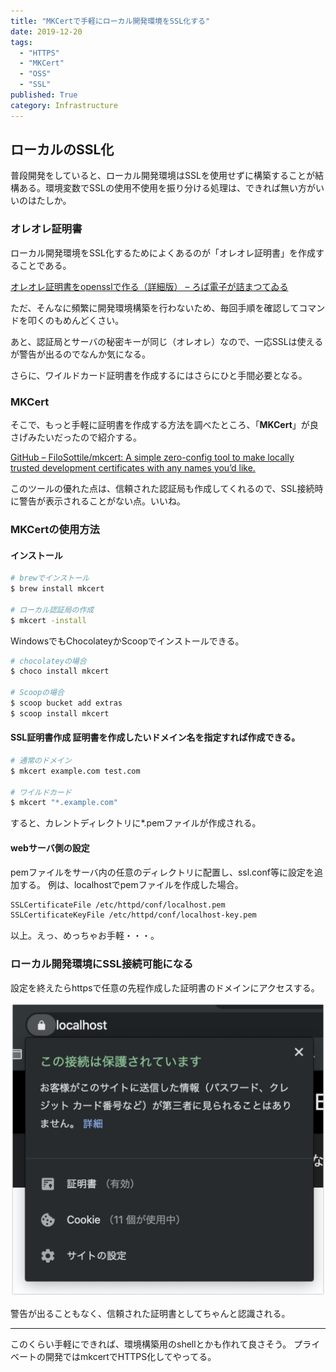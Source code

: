```yaml
---
title: "MKCertで手軽にローカル開発環境をSSL化する"
date: 2019-12-20
tags: 
  - "HTTPS"
  - "MKCert"
  - "OSS"
  - "SSL"
published: True
category: Infrastructure
---
```

## ローカルのSSL化

普段開発をしていると、ローカル開発環境はSSLを使用せずに構築することが結構ある。環境変数でSSLの使用不使用を振り分ける処理は、できれば無い方がいいのはたしか。 

<!--more-->

### オレオレ証明書

ローカル開発環境をSSL化するためによくあるのが「オレオレ証明書」を作成することである。 

[オレオレ証明書をopensslで作る（詳細版） &#8211; ろば電子が詰まつてゐる][1]

ただ、そんなに頻繁に開発環境構築を行わないため、毎回手順を確認してコマンドを叩くのもめんどくさい。

あと、認証局とサーバの秘密キーが同じ（オレオレ）なので、一応SSLは使えるが警告が出るのでなんか気になる。

さらに、ワイルドカード証明書を作成するにはさらにひと手間必要となる。 

### MKCert

そこで、もっと手軽に証明書を作成する方法を調べたところ、「**MKCert**」が良さげみたいだったので紹介する。

[GitHub &#8211; FiloSottile/mkcert: A simple zero-config tool to make locally trusted development certificates with any names you&#8217;d like.][2]

このツールの優れた点は、信頼された認証局も作成してくれるので、SSL接続時に警告が表示されることがない点。いいね。 

### MKCertの使用方法

#### インストール

```sh
# brewでインストール
$ brew install mkcert

# ローカル認証局の作成
$ mkcert -install
```

WindowsでもChocolateyかScoopでインストールできる。 

```sh
# chocolateyの場合
$ choco install mkcert

# Scoopの場合
$ scoop bucket add extras
$ scoop install mkcert
```

#### SSL証明書作成 証明書を作成したいドメイン名を指定すれば作成できる。 

```sh
# 通常のドメイン
$ mkcert example.com test.com

# ワイルドカード
$ mkcert "*.example.com"
```

すると、カレントディレクトリに*.pemファイルが作成される。 

#### webサーバ側の設定

pemファイルをサーバ内の任意のディレクトリに配置し、ssl.conf等に設定を追加する。 例は、localhostでpemファイルを作成した場合。 

```bash
SSLCertificateFile /etc/httpd/conf/localhost.pem
SSLCertificateKeyFile /etc/httpd/conf/localhost-key.pem
```

以上。えっ、めっちゃお手軽・・・。 

### ローカル開発環境にSSL接続可能になる

設定を終えたらhttpsで任意の先程作成した証明書のドメインにアクセスする。


![](/images/old/wordpress/46a4e1dd.png)

警告が出ることもなく、信頼された証明書としてちゃんと認識される。 

<hr class="wp-block-separator" />

このくらい手軽にできれば、環境構築用のshellとかも作れて良さそう。 プライベートの開発ではmkcertでHTTPS化してやってる。

 [1]: https://ozuma.hatenablog.jp/entry/20130511/1368284304
 [2]: https://github.com/FiloSottile/mkcert
